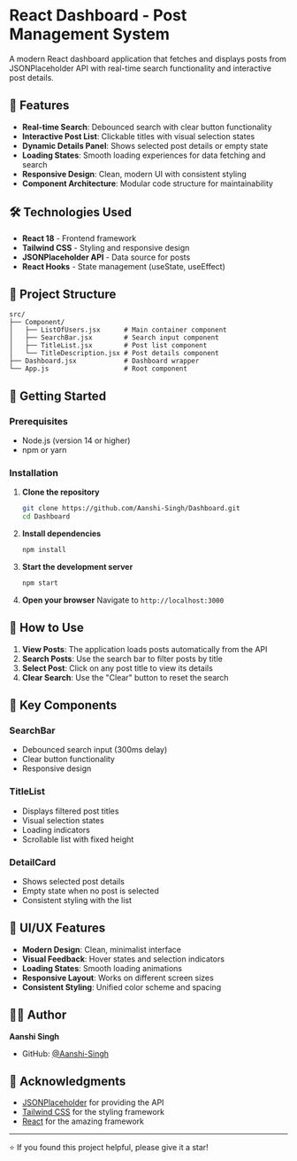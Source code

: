 # React Dashboard - Post Management System

A modern React dashboard application that fetches and displays posts from JSONPlaceholder API with real-time search functionality and interactive post details.

## 🚀 Features

- **Real-time Search**: Debounced search with clear button functionality
- **Interactive Post List**: Clickable titles with visual selection states
- **Dynamic Details Panel**: Shows selected post details or empty state
- **Loading States**: Smooth loading experiences for data fetching and search
- **Responsive Design**: Clean, modern UI with consistent styling
- **Component Architecture**: Modular code structure for maintainability

## 🛠️ Technologies Used

- **React 18** - Frontend framework
- **Tailwind CSS** - Styling and responsive design
- **JSONPlaceholder API** - Data source for posts
- **React Hooks** - State management (useState, useEffect)

## 📁 Project Structure

```
src/
├── Component/
│   ├── ListOfUsers.jsx      # Main container component
│   ├── SearchBar.jsx        # Search input component
│   ├── TitleList.jsx        # Post list component
│   └── TitleDescription.jsx # Post details component
├── Dashboard.jsx            # Dashboard wrapper
└── App.js                   # Root component
```

## 🚀 Getting Started

### Prerequisites

- Node.js (version 14 or higher)
- npm or yarn

### Installation

1. **Clone the repository**
   ```bash
   git clone https://github.com/Aanshi-Singh/Dashboard.git
   cd Dashboard
   ```

2. **Install dependencies**
   ```bash
   npm install
   ```

3. **Start the development server**
   ```bash
   npm start
   ```

4. **Open your browser**
   Navigate to `http://localhost:3000`

## 🎯 How to Use

1. **View Posts**: The application loads posts automatically from the API
2. **Search Posts**: Use the search bar to filter posts by title
3. **Select Post**: Click on any post title to view its details
4. **Clear Search**: Use the "Clear" button to reset the search

## 🔧 Key Components

### SearchBar
- Debounced search input (300ms delay)
- Clear button functionality
- Responsive design

### TitleList
- Displays filtered post titles
- Visual selection states
- Loading indicators
- Scrollable list with fixed height

### DetailCard
- Shows selected post details
- Empty state when no post is selected
- Consistent styling with the list

## 🎨 UI/UX Features

- **Modern Design**: Clean, minimalist interface
- **Visual Feedback**: Hover states and selection indicators
- **Loading States**: Smooth loading animations
- **Responsive Layout**: Works on different screen sizes
- **Consistent Styling**: Unified color scheme and spacing

## 👨‍💻 Author

**Aanshi Singh**
- GitHub: [@Aanshi-Singh](https://github.com/Aanshi-Singh)

## 🙏 Acknowledgments

- [JSONPlaceholder](https://jsonplaceholder.typicode.com/) for providing the API
- [Tailwind CSS](https://tailwindcss.com/) for the styling framework
- [React](https://reactjs.org/) for the amazing framework

---

⭐ If you found this project helpful, please give it a star!
